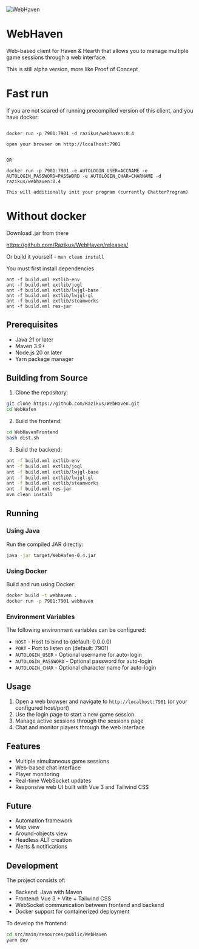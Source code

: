 ![WebHaven](https://i.imgur.com/rElLKwi.gif)



# WebHaven

Web-based client for Haven & Hearth that allows you to manage multiple game sessions through a web interface.

This is still alpha version, more like Proof of Concept


# Fast run
If you are not scared of running precompiled version of this client, and you have docker:
```

docker run -p 7901:7901 -d razikus/webhaven:0.4

open your browser on http://localhost:7901 


OR

docker run -p 7901:7901 -e AUTOLOGIN_USER=ACCNAME -e AUTOLOGIN_PASSWORD=PASSWORD -e AUTOLOGIN_CHAR=CHARNAME -d razikus/webhaven:0.4

This will additionally init your program (currently ChatterProgram)

```

# Without docker

Download .jar from there

https://github.com/Razikus/WebHaven/releases/

Or build it yourself - ```mvn clean install```

You must first install dependencies
```
ant -f build.xml extlib-env
ant -f build.xml extlib/jogl
ant -f build.xml extlib/lwjgl-base
ant -f build.xml extlib/lwjgl-gl
ant -f build.xml extlib/steamworks
ant -f build.xml res-jar
```


## Prerequisites

- Java 21 or later
- Maven 3.9+
- Node.js 20 or later
- Yarn package manager

## Building from Source

1. Clone the repository:
```bash
git clone https://github.com/Razikus/WebHaven.git
cd WebHafen
```

2. Build the frontend:
```bash
cd WebHavenFrontend
bash dist.sh
```

3. Build the backend:
```bash
ant -f build.xml extlib-env
ant -f build.xml extlib/jogl
ant -f build.xml extlib/lwjgl-base
ant -f build.xml extlib/lwjgl-gl
ant -f build.xml extlib/steamworks
ant -f build.xml res-jar
mvn clean install
```

## Running

### Using Java

Run the compiled JAR directly:

```bash
java -jar target/WebHafen-0.4.jar
```

### Using Docker

Build and run using Docker:

```bash
docker build -t webhaven .
docker run -p 7901:7901 webhaven
```

### Environment Variables

The following environment variables can be configured:

- `HOST` - Host to bind to (default: 0.0.0.0)
- `PORT` - Port to listen on (default: 7901)
- `AUTOLOGIN_USER` - Optional username for auto-login
- `AUTOLOGIN_PASSWORD` - Optional password for auto-login
- `AUTOLOGIN_CHAR` - Optional character name for auto-login

## Usage

1. Open a web browser and navigate to `http://localhost:7901` (or your configured host/port)
2. Use the login page to start a new game session
3. Manage active sessions through the sessions page
4. Chat and monitor players through the web interface

## Features

- Multiple simultaneous game sessions
- Web-based chat interface
- Player monitoring
- Real-time WebSocket updates
- Responsive web UI built with Vue 3 and Tailwind CSS

## Future
- Automation framework 
- Map view
- Around-objects view
- Headless ALT creation
- Alerts & notifications

## Development

The project consists of:

- Backend: Java with Maven
- Frontend: Vue 3 + Vite + Tailwind CSS
- WebSocket communication between frontend and backend
- Docker support for containerized deployment

To develop the frontend:

```bash
cd src/main/resources/public/WebHaven
yarn dev
```
